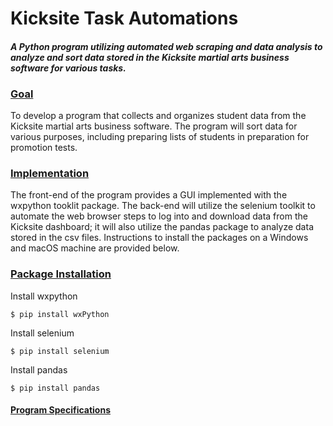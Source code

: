# Kicksite Task Automations

_<h4>A Python program utilizing automated web scraping and data analysis to analyze and sort data stored in the Kicksite martial arts business software for various tasks.</h4>_

### <u>Goal</u>
To develop a program that collects and organizes student data from the Kicksite martial arts business software. The program will sort data for various purposes, including preparing lists of students in preparation for promotion tests.

### <u>Implementation</u>
The front-end of the program provides a GUI implemented with the wxpython tooklit package. The back-end will utilize the selenium toolkit to automate the web browser steps to log into and download data from the Kicksite dashboard; it will also utilize the pandas package to analyze data stored in the csv files. Instructions to install the packages on a Windows and macOS machine are provided below.

### <u>Package Installation</u>
Install wxpython

    $ pip install wxPython

Install selenium

    $ pip install selenium

Install pandas

    $ pip install pandas

#### <u>Program Specifications</u>